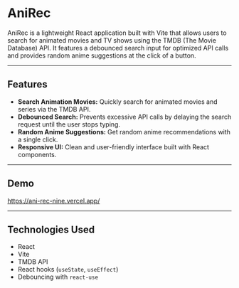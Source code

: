 # AniRec

AniRec is a lightweight React application built with Vite that allows users to search for animated movies and TV shows using the TMDB (The Movie Database) API. It features a debounced search input for optimized API calls and provides random anime suggestions at the click of a button.

---

## Features

- **Search Animation Movies:** Quickly search for animated movies and series via the TMDB API.
- **Debounced Search:** Prevents excessive API calls by delaying the search request until the user stops typing.
- **Random Anime Suggestions:** Get random anime recommendations with a single click.
- **Responsive UI:** Clean and user-friendly interface built with React components.

---

## Demo

https://ani-rec-nine.vercel.app/

---

## Technologies Used

- React
- Vite
- TMDB API
- React hooks (`useState`, `useEffect`)
- Debouncing with `react-use` 
